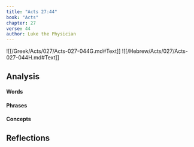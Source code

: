 ```yaml
---
title: "Acts 27:44"
book: "Acts"
chapter: 27
verse: 44
author: Luke the Physician
---
```

![[/Greek/Acts/027/Acts-027-044G.md#Text]]
![[/Hebrew/Acts/027/Acts-027-044H.md#Text]]

## Analysis

#### Words

#### Phrases

#### Concepts

## Reflections
